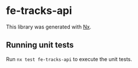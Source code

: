# fe-tracks-api

This library was generated with [Nx](https://nx.dev).

## Running unit tests

Run `nx test fe-tracks-api` to execute the unit tests.
